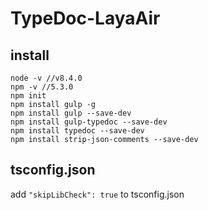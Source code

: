 # TypeDoc-LayaAir
## install
    node -v //v8.4.0
    npm -v //5.3.0
    npm init 
    npm install gulp -g
    npm install gulp --save-dev
    npm install gulp-typedoc --save-dev
    npm install typedoc --save-dev
    npm install strip-json-comments --save-dev

## tsconfig.json
add `"skipLibCheck": true` to tsconfig.json

[typedoc]:http://typedoc.org/

[url]:http://wildfirecode.com/TypeDoc-LayaAir/typedocs/LayaAir-TypeDoc-Demo/
